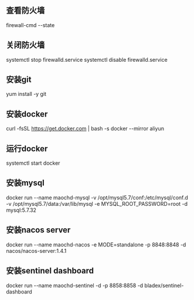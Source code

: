 ## 查看防火墙
firewall-cmd --state
## 关闭防火墙
systemctl stop firewalld.service
systemctl disable firewalld.service

## 安装git
yum install -y git

## 安装docker
curl -fsSL https://get.docker.com | bash -s docker --mirror aliyun

## 运行docker
systemctl start docker

## 安装mysql
docker run --name maochd-mysql -v /opt/mysql5.7/conf:/etc/mysql/conf.d -v /opt/mysql5.7/data:/var/lib/mysql -e MYSQL_ROOT_PASSWORD=root -d mysql:5.7.32

## 安装nacos server
docker run --name maochd-nacos -e MODE=standalone -p 8848:8848 -d nacos/nacos-server:1.4.1

## 安装sentinel dashboard
docker run --name maochd-sentinel  -d -p 8858:8858 -d  bladex/sentinel-dashboard


